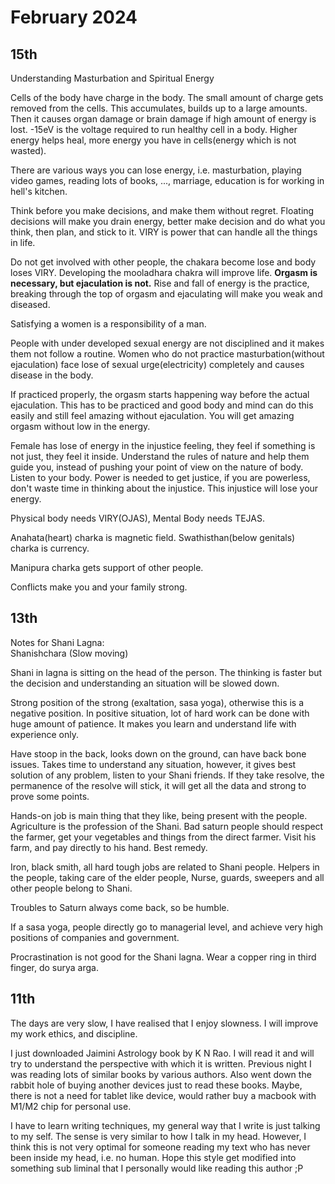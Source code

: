 
# February 2024

## 15th

Understanding Masturbation and Spiritual Energy

Cells of the body have charge in the body. The small amount of charge gets removed from the cells. This accumulates, builds up to a large amounts. Then it causes organ damage or brain damage if high amount of energy is lost. -15eV is the voltage required to run healthy cell in a body. Higher energy helps heal, more energy you have in cells(energy which is not wasted).

There are various ways you can lose energy, i.e. masturbation, playing video games, reading lots of books, ..., marriage, education is for working in hell's kitchen.

Think before you make decisions, and make them without regret. Floating decisions will make you drain energy, better make decision and do what you think, then plan, and stick to it. VIRY is power that can handle all the things in life.

Do not get involved with other people, the chakara become lose and body loses VIRY. Developing the mooladhara chakra will improve life. **Orgasm is necessary, but ejaculation is not.** Rise and fall of energy is the practice, breaking through the top of orgasm and ejaculating will make you weak and diseased.

Satisfying a women is a responsibility of a man. 

People with under developed sexual energy are not disciplined and it makes them not follow a routine. Women who do not practice masturbation(without ejaculation) face lose of sexual urge(electricity) completely and causes disease in the body.

If practiced properly, the orgasm starts happening way before the actual ejaculation. This has to be practiced and good body and mind can do this easily and still feel amazing without ejaculation. You will get amazing orgasm without low in the energy.

Female has lose of energy in the injustice feeling, they feel if something is not just, they feel it inside. Understand the rules of nature and help them guide you, instead of pushing your point of view on the nature of body. Listen to your body.
Power is needed to get justice, if you are powerless, don't waste time in thinking about the injustice. This injustice will lose your energy.

Physical body needs VIRY(OJAS), Mental Body needs TEJAS.

Anahata(heart) charka is magnetic field. Swathisthan(below genitals) charka is currency.

Manipura charka gets support of other people.

Conflicts make you and your family strong.



## 13th

Notes for Shani Lagna:  
Shanishchara (Slow moving)

Shani in lagna is sitting on the head of the person. The thinking is faster but the decision and understanding an situation will be slowed down.

Strong position of the strong (exaltation, sasa yoga), otherwise this is a negative position.
In positive situation, lot of hard work can be done with huge amount of patience. It makes you learn and understand life with experience only.

Have stoop in the back, looks down on the ground, can have back bone issues.
Takes time to understand any situation, however, it gives best solution of any problem, listen to your Shani friends. If they take resolve, the permanence of the resolve will stick, it will get all the data and strong to prove some points.

Hands-on job is main thing that they like, being present with the people. Agriculture is the profession of the Shani. Bad saturn people should respect the farmer, get your vegetables and things from the direct farmer. Visit his farm, and pay directly to his hand. Best remedy.

Iron, black smith, all hard tough jobs are related to Shani people.  Helpers in the people, taking care of the elder people, Nurse, guards, sweepers and all other people belong to Shani.

Troubles to Saturn always come back, so be humble.

If a sasa yoga, people directly go to managerial level, and achieve very high positions of companies and government.

Procrastination is not good for the Shani lagna. Wear a copper ring in third finger, do surya arga.



## 11th

The days are very slow, I have realised that I enjoy slowness. I will improve my work ethics, and discipline.

I just downloaded Jaimini Astrology book by K N Rao. I will read it and will try to understand the perspective with which it is written. Previous night I was reading lots of similar books by various authors. Also went down the rabbit hole of buying another devices just to read these books. Maybe, there is not a need for tablet like device, would rather buy a macbook with M1/M2 chip for personal use.

I have to learn writing techniques, my general way that I write is just talking to my self. The sense is very similar to how I talk in my head. However, I think this is not very optimal for someone reading my text who has never been inside my head, i.e. no human. Hope this style get modified into something sub liminal that I personally would like reading this author ;P
